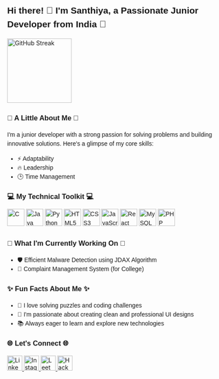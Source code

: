 <h2 align="left" style="font-family: 'Arial', sans-serif; line-height: 1.5;">Hi there! 👋 I'm Santhiya, a Passionate Junior Developer from India 🌟</h2>

<div style="marigin-top=10%">


 <img src="https://github-readme-stats.vercel.app/api/top-langs/?username=Santhiyaprakash&layout=compact&theme=radical" height="150" alt="GitHub Streak" />
</div>

###

<h3 align="left" style="font-family: 'Arial', sans-serif; line-height: 1.5;">🌟 A Little About Me 🌟</h3>
<p align="left" style="font-family: 'Arial', sans-serif; line-height: 1.5;">
I'm a junior developer with a strong passion for solving problems and building innovative solutions. Here's a glimpse of my core skills:
</p>

<div align="left" style="font-family: 'Arial', sans-serif; line-height: 1.5;">
  <ul>
    <li>⚡ Adaptability</li>
    <li>🔥 Leadership</li>
    <li>🕒 Time Management</li>
  </ul>
</div>

###

<h3 align="left" style="font-family: 'Arial', sans-serif; line-height: 1.5;">💻 My Technical Toolkit 💻</h3>
<p align="left" style="font-family: 'Arial', sans-serif; line-height: 1.5;">
  <img src="https://cdn.jsdelivr.net/gh/devicons/devicon/icons/c/c-original.svg" height="40" alt="C" />
  <img src="https://cdn.jsdelivr.net/gh/devicons/devicon/icons/java/java-original.svg" height="40" alt="Java" />
  <img src="https://cdn.jsdelivr.net/gh/devicons/devicon/icons/python/python-original.svg" height="40" alt="Python" />
  <img src="https://cdn.jsdelivr.net/gh/devicons/devicon/icons/html5/html5-original.svg" height="40" alt="HTML5" />
  <img src="https://cdn.jsdelivr.net/gh/devicons/devicon/icons/css3/css3-original.svg" height="40" alt="CSS3" />
  <img src="https://cdn.jsdelivr.net/gh/devicons/devicon/icons/javascript/javascript-original.svg" height="40" alt="JavaScript" />
  <img src="https://cdn.jsdelivr.net/gh/devicons/devicon/icons/react/react-original.svg" height="40" alt="React" />
  <img src="https://cdn.jsdelivr.net/gh/devicons/devicon/icons/mysql/mysql-original.svg" height="40" alt="MySQL" />
  <img src="https://cdn.jsdelivr.net/gh/devicons/devicon/icons/php/php-original.svg" height="40" alt="PHP" />
</p>

###

<h3 align="left" style="font-family: 'Arial', sans-serif; line-height: 1.5;">🚀 What I'm Currently Working On 🚀</h3>
<div align="left" style="font-family: 'Arial', sans-serif; line-height: 1.5;">
  <ul>
    <li>🛡️ Efficient Malware Detection using JDAX Algorithm</li>
    <li>🏫 Complaint Management System (for College)</li>
  </ul>
</div>

###

<h3 align="left" style="font-family: 'Arial', sans-serif; line-height: 1.5;">✨ Fun Facts About Me ✨</h3>
<div align="left" style="font-family: 'Arial', sans-serif; line-height: 1.5;">
  <ul>
    <li>🚀 I love solving puzzles and coding challenges</li>
    <li>🎨 I'm passionate about creating clean and professional UI designs</li>
    <li>📚 Always eager to learn and explore new technologies</li>
  </ul>
</div>

###

<h3 align="left" style="font-family: 'Arial', sans-serif; line-height: 1.5;">🌐 Let's Connect 🌐</h3>
<div align="left">
  <a href="https://www.linkedin.com/in/santhiya-prakash-87449425a/" target="_blank">
    <img src="https://img.shields.io/static/v1?message=LinkedIn&logo=linkedin&label=&color=0077B5&logoColor=white&labelColor=&style=for-the-badge" height="35" alt="LinkedIn" />
  </a>
  <a href="https://www.instagram.com/_santhu04_/" target="_blank">
    <img src="https://img.shields.io/static/v1?message=Instagram&logo=instagram&label=&color=E4405F&logoColor=white&labelColor=&style=for-the-badge" height="35" alt="Instagram" />
  </a>
  <a href="https://leetcode.com/u/santhiya04/" target="_blank">
    <img src="https://img.shields.io/static/v1?message=LeetCode&logo=leetcode&label=&color=black&logoColor=white&labelColor=&style=for-the-badge" height="35" alt="LeetCode" />
  </a>
  <a href="https://www.hackerrank.com/santhiyaprakash1/hackos" target="_blank">
    <img src="https://img.shields.io/static/v1?message=HackerRank&logo=hackerrank&label=&color=1EAA43&logoColor=white&labelColor=&style=for-the-badge" height="35" alt="HackerRank" />
  </a>
</div>
